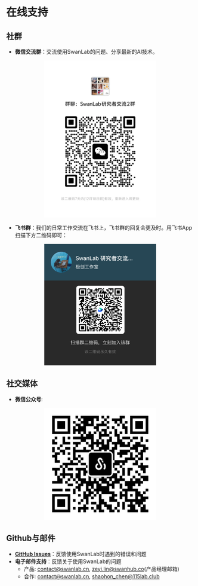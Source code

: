 # 在线支持

## 社群

- **微信交流群**：交流使用SwanLab的问题、分享最新的AI技术。

<div align="center">
<img src="/assets/wechat-QR-Code.png" width=300>

</div>

- **飞书群**：我们的日常工作交流在飞书上，飞书群的回复会更及时。用飞书App扫描下方二维码即可：

<div align="center">
<img src="/assets/feishu-QR-Code.png" width=300>
</div>

## 社交媒体
- **微信公众号**:

<div align="center">
<img src="/assets/wechat_public_account.jpg" width=300>

</div>

## Github与邮件
- **[GitHub Issues](https://github.com/SwanHubX/SwanLab/issues)**：反馈使用SwanLab时遇到的错误和问题
- **电子邮件支持**：反馈关于使用SwanLab的问题
  - 产品: <contact@swanlab.cn>, <zeyi.lin@swanhub.co>(产品经理邮箱)
  - 合作: <contact@swanlab.cn>, <shaohon_chen@115lab.club>
